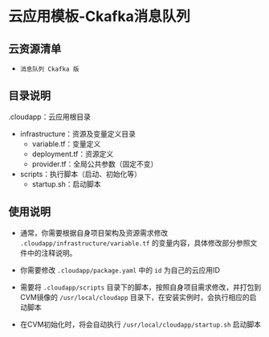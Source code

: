 # 云应用模板-Ckafka消息队列


## 云资源清单

- `消息队列 Ckafka 版`


## 目录说明

.cloudapp：云应用根目录
 - infrastructure：资源及变量定义目录
    - variable.tf：变量定义
    - deployment.tf：资源定义
    - provider.tf：全局公共参数（固定不变）
 - scripts：执行脚本（启动、初始化等）
    - startup.sh：启动脚本

## 使用说明
- 通常，你需要根据自身项目架构及资源需求修改 ```.cloudapp/infrastructure/variable.tf``` 的变量内容，具体修改部分参照文件中的注释说明。

- 你需要修改 ```.cloudapp/package.yaml``` 中的 ```id``` 为自己的云应用ID

- 需要将 ```.cloudapp/scripts``` 目录下的脚本，按照自身项目需求修改，并打包到CVM镜像的 ```/usr/local/cloudapp``` 目录下，在安装实例时，会执行相应的启动脚本

- 在CVM初始化时，将会自动执行 ```/usr/local/cloudapp/startup.sh``` 启动脚本
